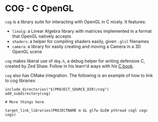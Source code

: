 COG - C OpenGL
==============

`cog` is a library suite for interacting with OpenGL in C nicely. It features:

* `linalg`: a Linear Algebra library with matrices implemented in a format
that OpenGL natively accepts
* `shaders`: a helper for compiling shaders easily, given `.glsl` filenames
* `camera`: a library for easily creating and moving a Camera in a 3D
OpenGL scene

`cog` makes liberal use of `dbg.h`, a debug helper for writing defensive C,
created by Zed Shaw. Follow in his learn'd ways with his
[C book](http://c.learncodethehardway.org/book/).

`cog` also has CMake integration. The following is an example of how
to link to cog libraries:

```
include_directories("$(PROJECT_SOURCE_DIR)/cog")
add_subdirectory(cog)

# More things here

target_link_libraries(PROJECTNAME m GL glfw GLEW pthread cogl cogc cogs)
```
